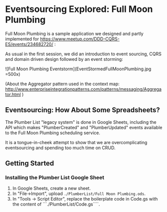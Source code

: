 # Eventsourcing Explored: Full Moon Plumbing

Full Moon Plumbing is a sample application we designed and partly implemented for https://www.meetup.com/DDD-CQRS-ES/events/234682720/ :

As usual in the first session, we did an introduction to event sourcing, CQRS and domain driven design followed by an event storming:

![Full Moon Plumbing Eventstorm](EventStormedFullMoonPlumbing.jpg =500x)

(About the Aggregator pattern used in the context map: http://www.enterpriseintegrationpatterns.com/patterns/messaging/Aggregator.html )

## Eventsourcing: How About Some Spreadsheets?

The Plumber List "legacy system" is done in Google Sheets, including the API which makes "PlumberCreated" and "PlumberUpdated" events
available to the Full Moon Plumbing scheduling service. 

It is a tongue-in-cheek attempt to show that we are overcomplicating eventsourcing and spending too much time on CRUD.

## Getting Started

### Installing the Plumber List Google Sheet

1. In Google Sheets, create a new sheet.
2. In "File->Import", upload ```./PlumberList/Full Moon Plumbing.ods```.
3. In "Tools -> Script Editor", replace the boilerplate code in Code.gs with the content of ```./PlumberList/Code.gs````.

